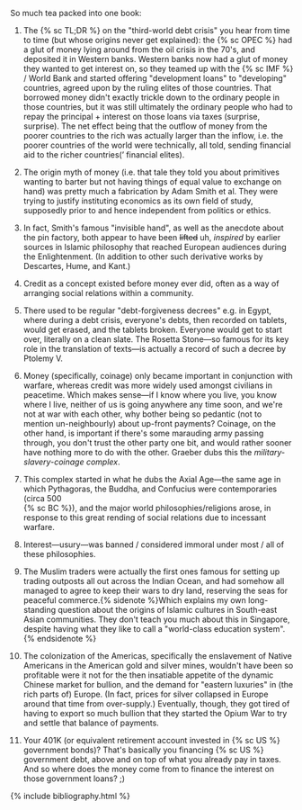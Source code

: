 ---
---

So much tea packed into one book:

1.  The {% sc TL;DR %} on the "third-world debt crisis" you hear from time to
    time (but whose origins never get explained): the {% sc OPEC %} had a glut
    of money lying around from the oil crisis in the 70's, and deposited it in
    Western banks. Western banks now had a glut of money they wanted to get
    interest on, so they teamed up with the {% sc IMF %} / World Bank and
    started offering "development loans" to "developing" countries, agreed
    upon by the ruling elites of those countries. That borrowed money didn't
    exactly trickle down to the ordinary people in those countries, but it was
    still ultimately the ordinary people who had to repay the principal +
    interest on those loans via taxes (surprise, surprise). The net effect
    being that the outflow of money from the poorer countries to the rich was
    actually larger than the inflow, i.e. the poorer countries of the world
    were technically, all told, sending financial aid to the richer
    countries(’ financial elites).

1.  The origin myth of money (i.e. that tale they told you about primitives
    wanting to barter but not having things of equal value to exchange on
    hand) was pretty much a fabrication by Adam Smith et al. They were trying
    to justify instituting economics as its own field of study, supposedly
    prior to and hence independent from politics or ethics.

1.  In fact, Smith's famous "invisible hand", as well as the anecdote about
    the pin factory, both appear to have been ~~lifted~~ uh, _inspired_ by
    earlier sources in Islamic philosophy that reached European audiences
    during the Enlightenment. (In addition to other such derivative works by
    Descartes, Hume, and Kant.)

1.  Credit as a concept existed before money ever did, often as a way of
    arranging social relations within a community.

1.  There used to be regular "debt-forgiveness decrees" e.g. in Egypt, where
    during a debt crisis, everyone's debts, then recorded on tablets, would
    get erased, and the tablets broken. Everyone would get to start over,
    literally on a clean slate. The Rosetta Stone—so famous for its key role
    in the translation of texts—is actually a record of such a decree by
    Ptolemy V.

1.  Money (specifically, coinage) only became important in conjunction with
    warfare, whereas credit was more widely used amongst civilians in
    peacetime. Which makes sense—if I know where you live, you know where I
    live, neither of us is going anywhere any time soon, and we're not at war
    with each other, why bother being so pedantic (not to mention
    un-neighbourly) about up-front payments? Coinage, on the other hand, is
    important if there's some marauding army passing through, you don't trust
    the other party one bit, and would rather sooner have nothing more to do
    with the other. Graeber dubs this the _military-slavery-coinage complex_.

1.  This complex started in what he dubs the Axial Age—the same age in which
    Pythagoras, the Buddha, and Confucius were contemporaries (circa 500    
    {% sc BC %}), and the major world philosophies/religions arose, in
    response to this great rending of social relations due to incessant
    warfare.

1.  Interest—usury—was banned / considered immoral under most / all of these
    philosophies.

1.  The Muslim traders were actually the first ones famous for setting up
    trading outposts all out across the Indian Ocean, and had somehow all
    managed to agree to keep their wars to dry land, reserving the seas for
    peaceful commerce.{% sidenote %}Which explains my own long-standing
    question about the origins of Islamic cultures in South-east Asian
    communities. They don't teach you much about this in Singapore, despite
    having what they like to call a "world-class education system".{%
    endsidenote %}

1.  The colonization of the Americas, specifically the enslavement of Native
    Americans in the American gold and silver mines, wouldn't have been so
    profitable were it not for the then insatiable appetite of the dynamic
    Chinese market for bullion, and the demand for "eastern luxuries" in (the
    rich parts of) Europe. (In fact, prices for silver collapsed in Europe
    around that time from over-supply.) Eventually, though, they got tired of
    having to export so much bullion that they started the Opium War to try
    and settle that balance of payments.

1.  Your 401K (or equivalent retirement account invested in {% sc US %}
    government bonds)? That's basically you financing {% sc US %} government
    debt, above and on top of what you already pay in taxes. And so where does
    the money come from to finance the interest on those government loans? ;)

{% include bibliography.html %}